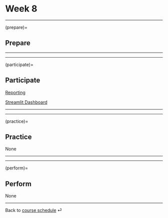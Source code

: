 # Week 8


---

(prepare)=
## Prepare



---

---


(participate)=
## Participate


[Reporting](https://quarto.org/docs/get-started/)

[Streamlit Dashboard](https://github.com/kirenz/streamlit-app)


---

---


(practice)=
## Practice

None


---

---

(perform)=
## Perform

None

---

Back to [course schedule](../docs/course-schedule.md) ⏎
